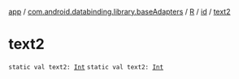 [app](../../../index.md) / [com.android.databinding.library.baseAdapters](../../index.md) / [R](../index.md) / [id](index.md) / [text2](./text2.md)

# text2

`static val text2: `[`Int`](https://kotlinlang.org/api/latest/jvm/stdlib/kotlin/-int/index.html)
`static val text2: `[`Int`](https://kotlinlang.org/api/latest/jvm/stdlib/kotlin/-int/index.html)